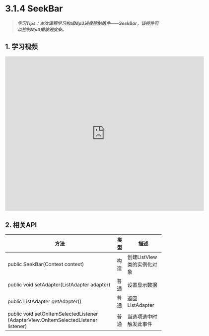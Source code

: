 # 3.1.4 SeekBar

>##### 学习Tips：本次课程学习构成Mp3进度控制组件——SeekBar，该控件可以控制Mp3播放进度条。

## 1. 学习视频

<iframe frameborder="0" width="640" height="498" src="https://v.qq.com/iframe/player.html?vid=z0180bhmznp&tiny=0&auto=0" allowfullscreen></iframe>

## 2. 相关API

| 方法 | 类型 | 描述 |
| -- | -- | -- |
| public SeekBar(Context context) | 构造 | 创建ListView类的实例化对象 |
| public void setAdapter(ListAdapter adapter) | 普通 | 设置显示数据 |
| public ListAdapter getAdapter() | 普通 | 返回ListAdapter |
| public void setOnItemSelectedListener (AdapterView.OnItemSelectedListener listener) | 普通 | 当选项选中时触发此事件 |
